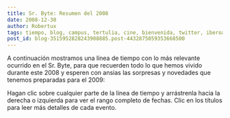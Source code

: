 ```yaml
---
title: Sr. Byte: Resumen del 2008
date: 2008-12-30
author: Robertux
tags: tiempo, blog, campus, tertulia, cine, bienvenida, twitter, iberoamerica, año nuevo, evento, arroba, podcast
post_id: blog-3515952828243908885.post-4432875059353668500
---
```


A continuación mostramos una línea de tiempo con lo más relevante ocurrido en el Sr. Byte, para que recuerden todo lo que hemos vivido durante este 2008 y esperen con ansias las sorpresas y novedades que tenemos preparadas para el 2009:

Hagan clic sobre cualquier parte de la línea de tiempo y arrástrenla hacia la derecha o izquierda para ver el rango completo de fechas. Clic en los títulos para leer más detalles de cada evento.